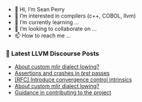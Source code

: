 - 👋 Hi, I’m Sean Perry
- 👀 I’m interested in compilers (c++, COBOL, llvm)
- 🌱 I’m currently learning ...
- 💞️ I’m looking to collaborate on ...
- 📫 How to reach me ...

<!---
s66perry/s66perry is a ✨ special ✨ repository because its `README.md` (this file) appears on your GitHub profile.
You can click the Preview link to take a look at your changes.
--->
### 📕 Latest LLVM Discourse Posts

<!-- DISCOURSE-LLVM:START -->
- [About custom mlir dialect lowing?](https://discourse.llvm.org/t/about-custom-mlir-dialect-lowing/69697#post_2)
- [Assertions and crashes in *test* passes](https://discourse.llvm.org/t/assertions-and-crashes-in-test-passes/69677#post_2)
- [[RFC] Introduce convergence control intrinsics](https://discourse.llvm.org/t/rfc-introduce-convergence-control-intrinsics/69613#post_6)
- [About custom mlir dialect lowing?](https://discourse.llvm.org/t/about-custom-mlir-dialect-lowing/69697#post_1)
- [Guidance in contributing to the project](https://discourse.llvm.org/t/guidance-in-contributing-to-the-project/69008?page=4#post_68)
<!-- DISCOURSE-LLVM:END -->
